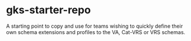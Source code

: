 # gks-starter-repo
A starting point to copy and use for teams wishing to quickly define their own schema extensions and profiles to the VA, Cat-VRS or VRS schemas.
